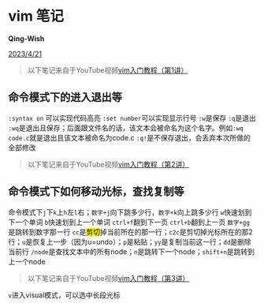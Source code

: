 # vim 笔记

**Qing-Wish** 

<u>2023/4/21</u>

> 以下笔记来自于YouTube视频[vim入门教程（第1讲）](https://www.youtube.com/watch?v=L8aOnqxMPis)

## 命令模式下的进入退出等

`:syntax on` 可以实现代码高亮
`:set number`可以实现显示行号
`:w`是保存
`:q`是退出
`:wq`是退出且保存；后面跟文件名的话，该文本会被命名为这个名字。例如`:wq code.c`就是退出且该文本被命名为code.c
`:q!`是不保存退出，会丢弃本次所做的全部修改

> 以下笔记来自于YouTube视频[vim入门教程（第2讲）](https://www.youtube.com/watch?v=gZ8HBGwfLAo&t=47s)

## 命令模式下如何移动光标，查找复制等

命令模式下`j`下`k`上`h`左`l`右；`数字+j`向下跳多少行，`数字+k`向上跳多少行
`w`快速划到下一个单词
`b`快速划到上一个单词
`ctrl+f`翻到下一页
`ctrl+b`翻到上一页
`数字+gg`是跳转到数字那一行
`cc`是<mark>剪切</mark>掉当前所在的那一行；`c2c`是剪切掉光标所在的那2行；`u`是恢复上一步（因为u=undo）；`p`是粘贴；`yy`是复制当前这一行；`dd`是删除当前行
`/node`是查找文本中的所有node；`n`是跳转下一个node；`shift+n`是跳转到上一个node

> 以下笔记来自于YouTube视频[vim入门教程（第3讲）](https://www.youtube.com/watch?v=_HWD6RxnG3M) 

`v`进入visual模式，可以选中长段光标

